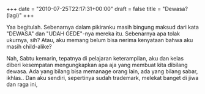 +++
date = "2010-07-25T22:17:31+00:00"
draft = false
title = "Dewasa? (lagi)"
+++
<p>Yaa begitulah. Sebenarnya dalam pikiranku masih bingung maksud dari kata "DEWASA" dan "UDAH GEDE"-nya mereka itu. Sebenarnya apa tolak ukurnya, sih? Atau, aku memang belum bisa nerima kenyataan bahwa aku masih child-alike?</p>&#13;
<p>Nah, Sabtu kemarin, tepatnya di pelajaran keterampilan, aku dan kelas diberi kesempatan mengungkapkan apa aja yang membuat kita dibilang dewasa. Ada yang bilang bisa memanage orang lain, ada yang bilang sabar, ikhlas.. Dan aku sendiri, sepertinya sudah trademark, melekat banget di jiwa dan raga ini,</p> 